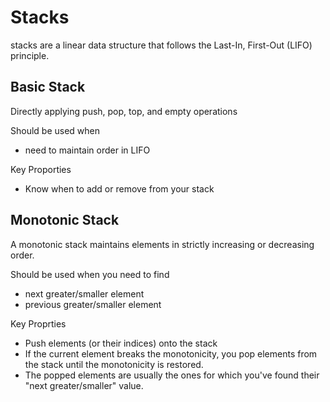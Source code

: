 # Stacks
stacks are a linear data structure that follows the Last-In, First-Out (LIFO) principle.

## Basic Stack
Directly applying push, pop, top, and empty operations

Should be used when
- need to maintain order in LIFO

Key Proporties
- Know when to add or remove from your stack

## Monotonic Stack
A monotonic stack maintains elements in strictly increasing or decreasing order.

Should be used when you need to find
- next greater/smaller element
- previous greater/smaller element

Key Proprties
- Push elements (or their indices) onto the stack
- If the current element breaks the monotonicity, you pop elements from the stack until the monotonicity is restored.
- The popped elements are usually the ones for which you've found their "next greater/smaller" value.
